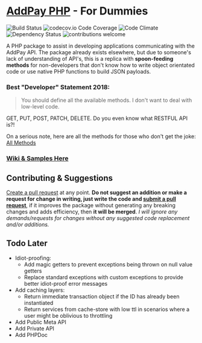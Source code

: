 # [AddPay PHP](https://github.com/stephenlake/addpay-php) - For Dummies
![Build Status](https://travis-ci.org/dwyl/esta.svg?branch=master)
![codecov.io Code Coverage](https://img.shields.io/codecov/c/github/dwyl/hapi-auth-jwt2.svg?maxAge=2592000)
![Code Climate](https://codeclimate.com/github/dwyl/esta/badges/gpa.svg)
![Dependency Status](https://david-dm.org/dwyl/esta.svg)
![contributions welcome](https://img.shields.io/badge/contributions-welcome-brightgreen.svg?style=flat)
 
A PHP package to assist in developing applications communicating with the AddPay API. The package already exists elsewhere, but due to someone's lack of understanding of API's, this is a replica with **spoon-feeding methods** for non-developers that don't know how to write object orientated code or use native PHP functions to build JSON payloads.

### Best "Developer" Statement 2018:
> You should define all the available methods. I don't want to deal with low-level code.

GET, PUT, POST, PATCH, DELETE. Do you even know what RESTFUL API is?!

On a serious note, here are all the methods for those who don't get the joke:
[All Methods](https://github.com/stephenlake/addpay-php/blob/master/core/Foundation/Protocol/BaseProtocol.php)

### [Wiki & Samples Here](https://github.com/stephenlake/addpay-php/wiki)

## Contributing & Suggestions
[Create a pull request](https://github.com/stephenlake/addpay-php/pulls) at any point. **Do not suggest an addition or make a request for change in writing, just write the code and [submit a pull request](https://github.com/stephenlake/addpay-php/pulls)**, if it improves the package without generating any breaking changes and adds efficiency, then **it will be merged**. _I will ignore any demands/requests for changes without any  suggested code replacement and/or additions._

## Todo Later
- Idiot-proofing:
  - Add magic getters to prevent exceptions being thrown on null value getters
  - Replace standard exceptions with custom exceptions to provide better idiot-proof error messages
- Add caching layers:
  - Return immediate transaction object if the ID has already been instantiated
  - Return services from cache-store with low ttl in scenarios where a user might be oblivious to throttling
- Add Public Meta API
- Add Private API
- Add PHPDoc


